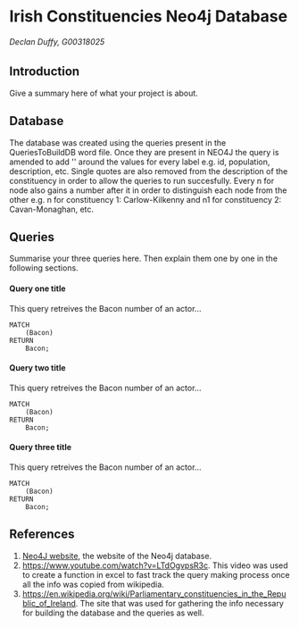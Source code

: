 # Irish Constituencies Neo4j Database
###### Declan Duffy, G00318025

## Introduction
Give a summary here of what your project is about.

## Database
The database was created using the queries present in the QueriesToBuildDB word file. Once they are present in NEO4J the query is amended to add '' around the values for every label e.g. id, population, description, etc. Single quotes are also removed from the description of the constituency in order to allow the queries to run succesfully. Every n for node also gains a number after it in order to distinguish each node from the other e.g. n for constituency 1: Carlow-Kilkenny and n1 for constituency 2: Cavan-Monaghan, etc.

## Queries
Summarise your three queries here.
Then explain them one by one in the following sections.

#### Query one title
This query retreives the Bacon number of an actor...
```cypher
MATCH
	(Bacon)
RETURN
	Bacon;
```

#### Query two title
This query retreives the Bacon number of an actor...
```cypher
MATCH
	(Bacon)
RETURN
	Bacon;
```

#### Query three title
This query retreives the Bacon number of an actor...
```cypher
MATCH
	(Bacon)
RETURN
	Bacon;
```

## References
1. [Neo4J website](http://neo4j.com/), the website of the Neo4j database. 
2. https://www.youtube.com/watch?v=LTdOgvpsR3c. This video was used to create a function in excel to fast track the query making process once all the info was copied from wikipedia.
3. https://en.wikipedia.org/wiki/Parliamentary_constituencies_in_the_Republic_of_Ireland. The site that was used for gathering the info necessary for building the database and the queries as well.